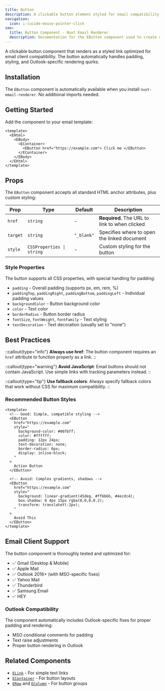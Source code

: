 ```yaml
---
title: Button
description: A clickable button element styled for email compatibility.
navigation:
  icon: i-lucide-mouse-pointer-click
seo:
  title: Button Component - Nuxt Email Renderer
  description: Documentation for the EButton component used to create clickable buttons in email templates.
---
```


A clickable button component that renders as a styled link optimized for email client compatibility. The button automatically handles padding, styling, and Outlook-specific rendering quirks.

## Installation

The `EButton` component is automatically available when you install `nuxt-email-renderer`. No additional imports needed.

## Getting Started

Add the component to your email template:

```vue [emails/WelcomeEmail.vue]
<template>
  <EHtml>
    <EBody>
      <EContainer>
        <EButton href="https://example.com"> Click me </EButton>
      </EContainer>
    </EBody>
  </EHtml>
</template>
```

## Props

The `EButton` component accepts all standard HTML anchor attributes, plus custom styling:

| Prop     | Type                      | Default    | Description                                   |
| -------- | ------------------------- | ---------- | --------------------------------------------- |
| `href`   | `string`                  | -          | **Required.** The URL to link to when clicked |
| `target` | `string`                  | `"_blank"` | Specifies where to open the linked document   |
| `style`  | `CSSProperties \| string` | -          | Custom styling for the button                 |

### Style Properties

The button supports all CSS properties, with special handling for padding:

- `padding` - Overall padding (supports px, em, rem, %)
- `paddingTop`, `paddingRight`, `paddingBottom`, `paddingLeft` - Individual padding values
- `backgroundColor` - Button background color
- `color` - Text color
- `borderRadius` - Button border radius
- `fontSize`, `fontWeight`, `fontFamily` - Text styling
- `textDecoration` - Text decoration (usually set to "none")

## Best Practices

::callout{type="info"}
**Always use href**: The button component requires an `href` attribute to function properly as a link.
::

::callout{type="warning"}
**Avoid JavaScript**: Email buttons should not contain JavaScript. Use simple links with tracking parameters instead.
::

::callout{type="tip"}
**Use fallback colors**: Always specify fallback colors that work without CSS for maximum compatibility.
::

### Recommended Button Styles

```vue
<template>
  <!-- Good: Simple, compatible styling -->
  <EButton
    href="https://example.com"
    style="
      background-color: #007bff;
      color: #ffffff;
      padding: 12px 24px;
      text-decoration: none;
      border-radius: 6px;
      display: inline-block;
    "
  >
    Action Button
  </EButton>

  <!-- Avoid: Complex gradients, shadows -->
  <EButton
    href="https://example.com"
    style="
      background: linear-gradient(45deg, #ff6b6b, #4ecdc4);
      box-shadow: 0 4px 15px rgba(0,0,0,0.2);
      transform: translateY(-2px);
    "
  >
    Avoid This
  </EButton>
</template>
```

## Email Client Support

The button component is thoroughly tested and optimized for:

- ✅ Gmail (Desktop & Mobile)
- ✅ Apple Mail
- ✅ Outlook 2016+ (with MSO-specific fixes)
- ✅ Yahoo Mail
- ✅ Thunderbird
- ✅ Samsung Email
- ✅ HEY

### Outlook Compatibility

The component automatically includes Outlook-specific fixes for proper padding and rendering:

- MSO conditional comments for padding
- Text raise adjustments
- Proper button rendering in Outlook

## Related Components

- [`ELink`](/components/link) - For simple text links
- [`EContainer`](/components/container) - For button layouts
- [`ERow`](/components/row) and [`EColumn`](/components/column) - For button groups
